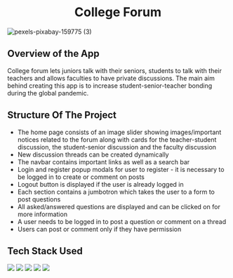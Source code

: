<h1 align="center">
  College Forum
</h1>

![pexels-pixabay-159775 (3)](https://user-images.githubusercontent.com/84087089/160887605-ddbc82b6-1601-481a-b32b-455fca9e36b3.jpg)

## Overview of the App

College forum lets juniors talk with their seniors, students to talk with their teachers and allows faculties to have private discussions. The main aim behind creating this app is to increase student-senior-teacher bonding during the global pandemic.

## Structure Of The Project

- The home page consists of an image slider showing images/important notices related to the forum along with cards for the teacher-student discussion, the student-senior discussion and the faculty discussion
- New discussion threads can be created dynamically
- The navbar contains important links as well as a search bar
- Login and register popup modals for user to register - it is necessary to be logged in to create or comment on posts
- Logout button is displayed if the user is already logged in
- Each section contains a jumbotron which takes the user to a form to post questions
- All asked/answered questions are displayed and can be clicked on for more information
- A user needs to be logged in to post a question or comment on a thread 
- Users can post or comment only if they have permission 

## Tech Stack Used

<img src="https://img.shields.io/badge/html5%20-%2314354C.svg?&style=for-the-badge&logo=html5&logoColor=white"/> <img src="https://img.shields.io/badge/css3%20-%2314354C.svg?&style=for-the-badge&logo=css3&logoColor=white"/> <img src="https://img.shields.io/badge/bootstrap%20-%2314354C.svg?&style=for-the-badge&logo=bootstrap&logoColor=white"/> <img src="https://img.shields.io/badge/mysql%20-%2314354C.svg?&style=for-the-badge&logo=mysql&logoColor=white"/> <img src="https://img.shields.io/badge/php%20-%2314354C.svg?&style=for-the-badge&logo=php&logoColor=white"/>

